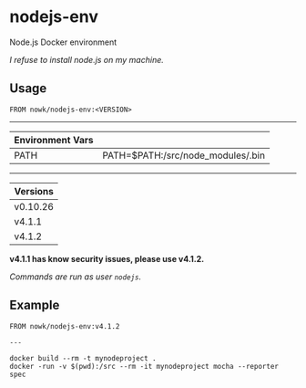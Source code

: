 # nodejs-env

Node.js Docker environment

*I refuse to install node.js on my machine.*

## Usage

    FROM nowk/nodejs-env:<VERSION>

---

| Environment Vars |                         |
| ------ | --------------------------------- |
| PATH   | PATH=$PATH:/src/node_modules/.bin |

---

| Versions |
| -------- |
| v0.10.26 |
| v4.1.1   |
| v4.1.2   |

__v4.1.1 has know security issues, please use v4.1.2.__

*Commands are run as user `nodejs`.*

## Example

    FROM nowk/nodejs-env:v4.1.2

    ---

    docker build --rm -t mynodeproject .
    docker -run -v $(pwd):/src --rm -it mynodeproject mocha --reporter spec

